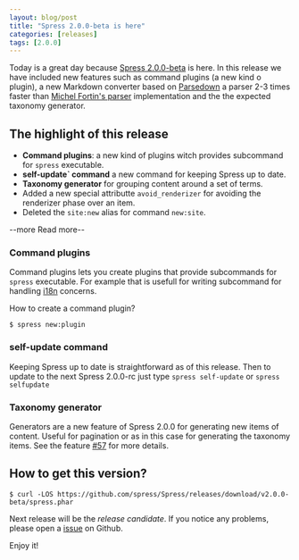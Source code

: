 ```yaml
---
layout: blog/post
title: "Spress 2.0.0-beta is here"
categories: [releases]
tags: [2.0.0]
---
```

Today is a great day because [Spress 2.0.0-beta](/about/changelog/) is here. In this release we have included
new features such as command plugins (a new kind o plugin), a new Markdown converter based on 
[Parsedown](http://parsedown.org/) a parser 2-3 times faster than
[Michel Fortin's parser](https://michelf.ca/projects/php-markdown/) implementation and the the expected
taxonomy generator.

## The highlight of this release

* **Command plugins**: a new kind of plugins witch provides subcommand for `spress` executable.
* **self-update` command** a new command for keeping Spress up to date.
* **Taxonomy generator** for grouping content around a set of terms.
* Added a new special attributte `avoid_renderizer` for avoiding the renderizer phase over an item.
* Deleted the `site:new` alias for command `new:site`.

--more Read more--

### Command plugins

Command plugins lets you create plugins that provide subcommands for `spress` executable. For example that is
usefull for writing subcommand for handling [i18n](https://en.wikipedia.org/wiki/Internationalization_and_localization)
concerns. 

How to create a command plugin?

```
$ spress new:plugin
```

### self-update command

Keeping Spress up to date is straightforward as of this release. Then to update to the next
Spress 2.0.0-rc just type `spress self-update` or `spress selfupdate`

### Taxonomy generator

Generators are a new feature of Spress 2.0.0 for generating new items of content. Useful for pagination
or as in this case for generating the taxonomy items. See the feature [#57](https://github.com/spress/Spress/issues/57)
for more details.


## How to get this version?

```
$ curl -LOS https://github.com/spress/Spress/releases/download/v2.0.0-beta/spress.phar
```

Next release will be the *release candidate*. If you notice any problems, please open a
[issue](https://github.com/spress/Spress/issues) on Github.

Enjoy it!